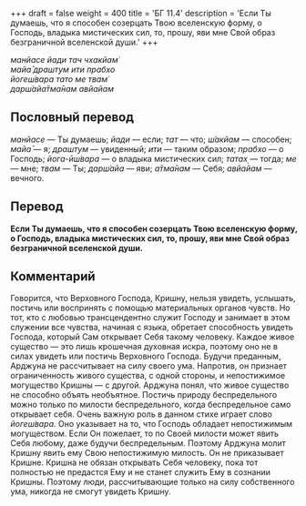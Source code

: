 +++
draft = false
weight = 400
title = 'БГ 11.4'
description = 'Если Ты думаешь, что я способен созерцать Твою вселенскую форму, о Господь, владыка мистических сил, то, прошу, яви мне Свой образ безграничной вселенской души.'
+++

_манйасе йади тач чхакйам̇  
майа̄ драшт̣ум ити прабхо  
йогеш́вара тато ме твам̇  
дарш́айа̄тма̄нам авйайам_

## Пословный перевод

_манйасе_ — Ты думаешь; _йади_ — если; _тат_ — что; _ш́акйам_ — способен; _майа̄_ — я; _драшт̣ум_ — увиденный; _ити_ — таким образом; _прабхо_ — о Господь; _йога_\-_ӣш́вара_ — о владыка мистических сил; _татах̣_ — тогда; _ме_ — мне; _твам_ — Ты; _дарш́айа_ — яви; _а̄тма̄нам_ — Себя; _авйайам_ — вечного.

## Перевод

**Если Ты думаешь, что я способен созерцать Твою вселенскую форму, о Господь, владыка мистических сил, то, прошу, яви мне Свой образ безграничной вселенской души.**

## Комментарий

Говорится, что Верховного Господа, Кришну, нельзя увидеть, услышать, постичь или воспринять с помощью материальных органов чувств. Но тот, кто с любовью трансцендентно служит Господу и занимает в этом служении все чувства, начиная с языка, обретает способность увидеть Господа, который Сам открывает Себя такому человеку. Каждое живое существо — это лишь крошечная духовная искра, поэтому оно не в силах увидеть или постичь Верховного Господа. Будучи преданным, Арджуна не рассчитывает на силу своего ума. Напротив, он признает ограниченность живого существа, с одной стороны, и непостижимое могущество Кришны — с другой. Арджуна понял, что живое существо не способно объять необъятное. Постичь природу беспредельного можно только по милости беспредельного, когда беспредельное само открывает себя. Очень важную роль в данном стихе играет слово _йогеш́вара._ Оно указывает на то, что Господь обладает непостижимым могуществом. Если Он пожелает, то по Своей милости может явить Себя любому, даже будучи беспредельным. Поэтому Арджуна молит Кришну явить ему Свою непостижимую милость. Он не приказывает Кришне. Кришна не обязан открывать Себя человеку, пока тот полностью не предастся Ему и не станет служить Ему в сознании Кришны. Поэтому люди, рассчитывающие только на силу собственного ума, никогда не смогут увидеть Кришну.
